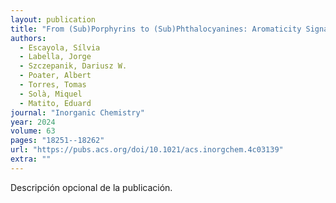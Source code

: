 ```yaml
---
layout: publication
title: "From (Sub)Porphyrins to (Sub)Phthalocyanines: Aromaticity Signatures in the UV–Vis Absorption Spectra"
authors:
  - Escayola, Sílvia
  - Labella, Jorge
  - Szczepanik, Dariusz W.
  - Poater, Albert
  - Torres, Tomas
  - Solà, Miquel
  - Matito, Eduard
journal: "Inorganic Chemistry"
year: 2024
volume: 63
pages: "18251--18262"
url: "https://pubs.acs.org/doi/10.1021/acs.inorgchem.4c03139"
extra: ""
---
```


Descripción opcional de la publicación.
